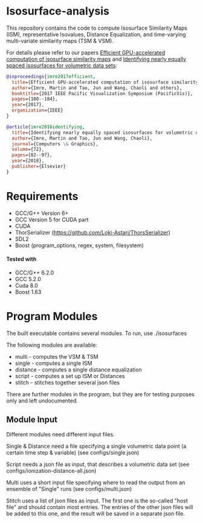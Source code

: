# Isosurface-analysis
This repository contains the code to compute Isosurface Similarity Maps (ISM), representative Isovalues, Distance Equalization, and time-varying multi-variate 
similarity maps (TSM & VSM).

For details please refer to our papers [Efficient GPU-accelerated computation of isosurface similarity maps](https://www.computer.org/csdl/proceedings/pacificvis/2017/5738/00/08031592-abs.html) and [Identifying nearly equally spaced isosurfaces for volumetric data sets](https://www.sciencedirect.com/science/article/pii/S0097849318300220):
```bibtex
@inproceedings{imre2017efficient,
  title={Efficient GPU-accelerated computation of isosurface similarity maps},
  author={Imre, Martin and Tao, Jun and Wang, Chaoli and others},
  booktitle={2017 IEEE Pacific Visualization Symposium (PacificVis)},
  pages={180--184},
  year={2017},
  organization={IEEE}
}
```
```bibtex
@article{imre2018identifying,
  title={Identifying nearly equally spaced isosurfaces for volumetric data sets},
  author={Imre, Martin and Tao, Jun and Wang, Chaoli},
  journal={Computers \& Graphics},
  volume={72},
  pages={82--97},
  year={2018},
  publisher={Elsevier}
}
```

# Requirements
* GCC/G++ Version 6+
* GCC Version 5 for CUDA part
* CUDA
* ThorSerializer (https://github.com/Loki-Astari/ThorsSerializer)
* SDL2
* Boost (program_options, regex, system, filesystem)

#### Tested with
* GCC/G++ 6.2.0
* GCC 5.2.0
* Cuda 8.0
* Boost 1.63

# Program Modules
The built executable contains several modules. To run, use ./isosurfaces <module> <module-input>

The following modules are available:

* multi		 - 	 computes the VSM & TSM
* single		 - 	 computes a single ISM
* distance	 -	 computes a single distance equalization
* script		 - 	 computes a set up ISM or Distances
* stitch		 - 	 stitches together several json files

There are further modules in the program, but they are for testing purposes only and left undocumented.

## Module Input

Different modules need different input files.

Single & Distance need a file specifying a single volumetric data point (a certain time step & variable) (see configs/single.json)

Script needs a json file as input, that describes a volumetric data set (see configs/ionization-distance-all.json)

Multi uses a short input file specifying where to read the output from an ensemble of "Single" runs (see configs/multi.json)

Stitch uses a list of json files as input. The first one is the so-called "host file" and should contain most entries. The entries of the other json files will be added to this one, and the result will be saved in a separate json file. 
